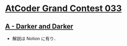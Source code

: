 # [AtCoder Grand Contest 033](https://atcoder.jp/contests/agc033)

## [A - Darker and Darker](https://atcoder.jp/contests/agc033/tasks/agc033_a)
- 解説は Notion に有り．
